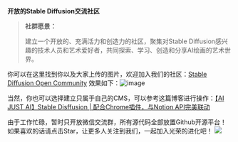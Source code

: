 **开放的Stable Diffusion交流社区**

> **社群愿景：**
> 
> 
> 建立一个开放的、充满活力和创造力的社区，聚集对Stable Diffusion感兴趣的技术人员和艺术爱好者，共同探索、学习、创造和分享AI绘画的艺术世界。
>
你可以在这里找到你以及大家上传的图片，欢迎加入我们的社区：[Stable Diffusion Open Community](https://iced-route-89b.notion.site/Stable-Diffusion-Open-Community-0a933414eb4a4913980adb6b749d73c4)
效果如下：![image](https://user-images.githubusercontent.com/80014289/229330780-da99bdcf-864a-4566-b954-40d28e580b8e.png)


当然，你也可以选择建立只属于自己的CMS，可以参考这篇博客进行操作：[【AI JUST AI】Stable Disffusion | 配合Chrome插件，与Notion API完美联动](https://better-town-aff.notion.site/AI-JUST-AI-Stable-Disffusion-Chrome-Notion-API-a3a069f7fc714c4e8a5e5adfabda0685)

由于工作忙碌，暂时只开放微信交流群，所有源代码全部放置Github开源平台！如果喜欢的话请点击Star，让更多人关注到我们，一起加入光荣的进化吧！
![](https://user-images.githubusercontent.com/80014289/229273348-bb571663-63db-4cfe-9bd2-043733bc1836.jpg)
